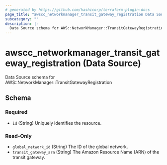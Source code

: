 ```yaml
---
# generated by https://github.com/hashicorp/terraform-plugin-docs
page_title: "awscc_networkmanager_transit_gateway_registration Data Source - terraform-provider-awscc"
subcategory: ""
description: |-
  Data Source schema for AWS::NetworkManager::TransitGatewayRegistration
---
```


# awscc_networkmanager_transit_gateway_registration (Data Source)

Data Source schema for AWS::NetworkManager::TransitGatewayRegistration



<!-- schema generated by tfplugindocs -->
## Schema

### Required

- `id` (String) Uniquely identifies the resource.

### Read-Only

- `global_network_id` (String) The ID of the global network.
- `transit_gateway_arn` (String) The Amazon Resource Name (ARN) of the transit gateway.


